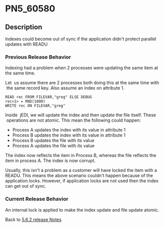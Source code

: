 # PN5_60580

<PageHeader /> 

## Description

Indexes could become out of sync if the application didn't protect parallel updates with READU

### Previous Release Behavior

Indexing had a problem when 2 processes were updating the same item at the same time.

Let  us assume there are 2 processes both doing this at the same time with  the same record key. Also assume an index on attribute 1.

```
READ rec FROM FILEVAR,"greg" ELSE DEBUG
rec<1> = RND(1000)
WRITE rec ON FILEVAR,"greg"
```

Inside  jEDI, we will update the index and then update the file itself. These  operations are not atomic. This mean the following could happen:

- Process A updates the index with its value in attribute 1
- Process B updates the index with its value in attribute 1
- Process B updates the file with its value
- Process A updates the file with its value

The index now reflects the item in Process B, whereas the file reflects the item in process A. The index is now corrupt.

Usually, this isn't a problem as a customer will have locked the item with a READU. This means the above scenario couldn't happen because of the application locks. However, if application locks are not used then the index can get out of sync.

### Current Release Behavior

An internal lock is applied to make the index update and file update atomic.

Back to [5.6.2 release Notes](./../README.md)

